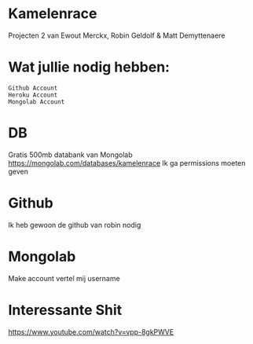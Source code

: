 Kamelenrace
===========

Projecten 2 van Ewout Merckx, Robin Geldolf &amp; Matt Demyttenaere

# Wat jullie nodig hebben:
	Github Account
	Heroku Account
	Mongolab Account

# DB
Gratis 500mb databank van Mongolab
https://mongolab.com/databases/kamelenrace
Ik ga permissions moeten geven

# Github
Ik heb gewoon de github van robin nodig

# Mongolab
Make account vertel mij username

# Interessante Shit
https://www.youtube.com/watch?v=vpp-8gkPWVE
